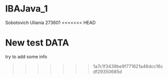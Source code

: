 # IBAJava_1
Sobotovich Uliania
273601
<<<<<<< HEAD

New test DATA
=======
try to add some info
>>>>>>> 1a7c1f3439be9f771621a46dcc16cdf29350685d
